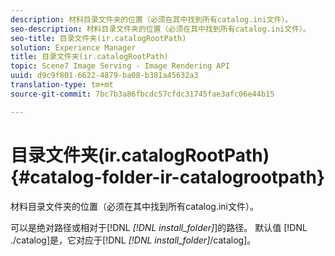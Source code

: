 ```yaml
---
description: 材料目录文件夹的位置（必须在其中找到所有catalog.ini文件）。
seo-description: 材料目录文件夹的位置（必须在其中找到所有catalog.ini文件）。
seo-title: 目录文件夹(ir.catalogRootPath)
solution: Experience Manager
title: 目录文件夹(ir.catalogRootPath)
topic: Scene7 Image Serving - Image Rendering API
uuid: d9c9f801-6622-4879-ba08-b381a45632a3
translation-type: tm+mt
source-git-commit: 7bc7b3a86fbcdc57cfdc31745fae3afc06e44b15

---
```



# 目录文件夹(ir.catalogRootPath){#catalog-folder-ir-catalogrootpath}

材料目录文件夹的位置（必须在其中找到所有catalog.ini文件）。

可以是绝对路径或相对于[!DNL *[!DNL install_folder]*]的路径。 默认值 [!DNL ./catalog]是，它对应于[!DNL *[!DNL install_folder]*/catalog]。
